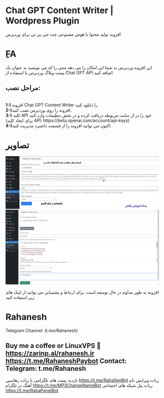 # Chat GPT Content Writer | Wordpress Plugin
افزونه تولید محتوا با هوش مصنوعی چت جی پی تی برای وردپرس

# ِFA
این افزونه وردپرس به شما این امکان را  می دهد متنی را که می نویسید به عنوان یک پست وبلاگ وردپرس با استفاده از Chat GPT API اضافه کنید.

<h2>مراحل نصب:</h2><br>
<b>1-) </b> افزونه Chat GPT Content Writer را دانلود کنید<br>
<b>2-)</b>افزونه را روی وردپرس نصب کنید.<br>
<b>3-)</b> کلید API خود را در از سایت مربوطه دریافت کرده و در بخش تنظیمات وارد کنید  (برای ایجاد کلید
API: https://beta.openai.com/account/api-keys)<br>
<b>4-)</b>اکنون می توانید افزونه را از قسمت داشبرد مدیریت کنید.<br>

# تصاویر
![Screenshoot](pic1.png "Screenshoot")<br>
![Screenshoot](pic2.png "Screenshoot")

افزونه به طور مداوم در حال توسعه است، برای ارتباط و پشتیبانی می توانید از لینک های زیر استفاده کنید.

# Rahanesh
Telegram Channel: (t.me/Rahanesh)


Buy me a coffee or LinuxVPS 🙈
https://zarinp.al/rahanesh.ir
https://t.me/RahaneshPaybot
Contact:
Telegram: t.me/Rahanesh
----------------------------
بازدید پست های تلگرامی با ربات رهاسین
https://t.me/RahaSeeBot
ربات ویرایش نام آهنگ در تلگرام 
https://t.me/MP3ChangeNameBot
ربات پنل شبکه های اجتماعی
https://t.me/RahaPanelBot





